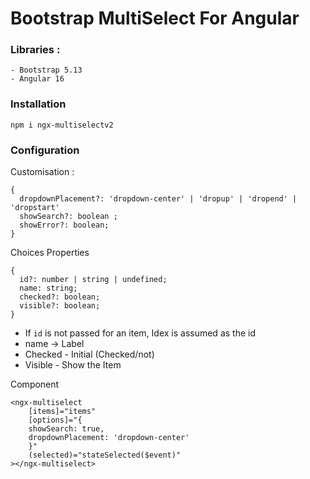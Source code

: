 # Bootstrap MultiSelect For Angular

### Libraries :

    - Bootstrap 5.13
    - Angular 16

### Installation

```
npm i ngx-multiselectv2
```

### Configuration

Customisation :

```
{
  dropdownPlacement?: 'dropdown-center' | 'dropup' | 'dropend' | 'dropstart'
  showSearch?: boolean ;
  showError?: boolean;
}

```

Choices Properties

```
{
  id?: number | string | undefined;
  name: string;
  checked?: boolean;
  visible?: boolean;
}
```

- If `id` is not passed for an item, Idex is assumed as the id
- name -> Label
- Checked - Initial (Checked/not)
- Visible - Show the Item

Component

```
<ngx-multiselect
    [items]="items"
    [options]="{
    showSearch: true,
    dropdownPlacement: 'dropdown-center'
    }"
    (selected)="stateSelected($event)"
></ngx-multiselect>

```
